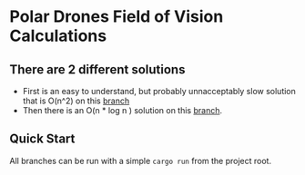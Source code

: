 
# Polar Drones Field of Vision Calculations

## There are 2 different solutions

- First is an easy to understand, but probably unnacceptably slow solution that is O(n^2) on this [branch](https://github.com/benracine/drones-polar/tree/naive-On2)
- Then there is an O(n * log n ) solution on this [branch](https://github.com/benracine/drones-polar/tree/n-log-n).

## Quick Start

All branches can be run with a simple `cargo run` from the project root.
